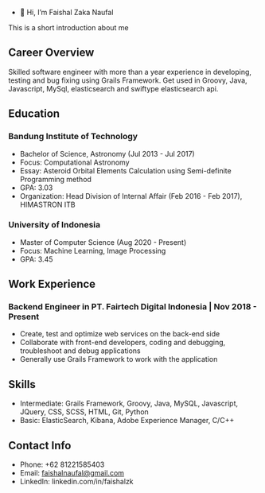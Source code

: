 - 👋 Hi, I’m Faishal Zaka Naufal

This is a short introduction about me

## Career Overview

Skilled software engineer with more than a year experience in developing, testing and bug fixing using Grails Framework. Get used in Groovy, Java, Javascript, MySql, elasticsearch and swiftype elasticsearch api.

## Education

### Bandung Institute of Technology
- Bachelor of Science, Astronomy (Jul 2013 - Jul 2017)
- Focus: Computational Astronomy
- Essay: Asteroid Orbital Elements Calculation using Semi-definite Programming method
- GPA: 3.03
- Organization: Head Division of Internal Affair (Feb 2016 - Feb 2017), HIMASTRON ITB

### University of Indonesia
- Master of Computer Science (Aug 2020 - Present)
- Focus: Machine Learning, Image Processing
- GPA: 3.45

## Work Experience

### Backend Engineer in PT. Fairtech Digital Indonesia | Nov 2018 - Present
- Create, test and optimize web services on the back-end side
- Collaborate with front-end developers, coding and debugging, troubleshoot and debug applications
- Generally use Grails Framework to work with the application

## Skills

- Intermediate: Grails Framework, Groovy, Java, MySQL, Javascript, JQuery, CSS, SCSS, HTML, Git, Python
- Basic: ElasticSearch, Kibana, Adobe Experience Manager, C/C++

## Contact Info

- Phone: +62 81221585403
- Email: faishalnaufal@gmail.com
- LinkedIn: linkedin.com/in/faishalzk

<!---
faishalzk/faishalzk is a ✨ special ✨ repository because its `README.md` (this file) appears on your GitHub profile.
You can click the Preview link to take a look at your changes.
--->

